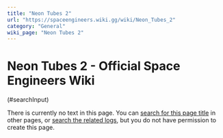 ```yaml
---
title: "Neon Tubes 2"
url: "https://spaceengineers.wiki.gg/wiki/Neon_Tubes_2"
category: "General"
wiki_page: "Neon Tubes 2"
---
```


# Neon Tubes 2 - Official Space Engineers Wiki

(#searchInput)

There is currently no text in this page. You can [search for this page title](https://spaceengineers.wiki.gg/wiki/Special:Search/Neon_Tubes_2 "Special:Search/Neon Tubes 2") in other pages, or [search the related logs](https://spaceengineers.wiki.gg/wiki/Special:Log?page=Neon_Tubes_2), but you do not have permission to create this page.